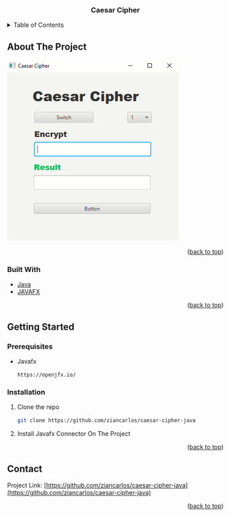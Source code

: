 <div id="top"></div>
<!--
*** Thanks for checking out the Best-README-Template. If you have a suggestion
*** that would make this better, please fork the repo and create a pull request
*** or simply open an issue with the tag "enhancement".
*** Don't forget to give the project a star!
*** Thanks again! Now go create something AMAZING! :D
-->



<!-- PROJECT SHIELDS -->
<!--
*** I'm using markdown "reference style" links for readability.
*** Reference links are enclosed in brackets [ ] instead of parentheses ( ).
*** See the bottom of this document for the declaration of the reference variables
*** for contributors-url, forks-url, etc. This is an optional, concise syntax you may use.
*** https://www.markdownguide.org/basic-syntax/#reference-style-links
-->



<!-- PROJECT LOGO -->
<br />
<div align="center">


  <h3 align="center">Caesar Cipher</h3>


</div>



<!-- TABLE OF CONTENTS -->
<details>
  <summary>Table of Contents</summary>
  <ol>
    <li>
      <a href="#about-the-project">About The Project</a>
      <ul>
        <li><a href="#built-with">Built With</a></li>
      </ul>
    </li>
    <li>
      <a href="#getting-started">Getting Started</a>
      <ul>
        <li><a href="#prerequisites">Prerequisites</a></li>
        <li><a href="#installation">Installation</a></li>
      </ul>
    </li>
    <li><a href="#usage">Usage</a></li>
  </ol>
</details>



<!-- ABOUT THE PROJECT -->
## About The Project

![Screenshot](EXAMPLE.PNG)


<p align="right">(<a href="#top">back to top</a>)</p>




### Built With


* [Java](https://docs.oracle.com/en/java/)
* [JAVAFX](https://openjfx.io/)
<p align="right">(<a href="#top">back to top</a>)</p>



<!-- GETTING STARTED -->
## Getting Started

### Prerequisites

* Javafx
  ```Install Javafx connector
  https://openjfx.io/
  ```


### Installation

1. Clone the repo
   ```sh
   git clone https://github.com/ziancarlos/caesar-cipher-java
   ```
2. Install Javafx Connector On The Project
<p align="right">(<a href="#top">back to top</a>)</p>







<!-- CONTACT -->
## Contact

Project Link: [https://github.com/ziancarlos/caesar-cipher-java](https://github.com/ziancarlos/caesar-cipher-java)

<p align="right">(<a href="#top">back to top</a>)</p>






